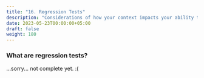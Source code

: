 ```yaml
---
title: "16. Regression Tests"
description: "Considerations of how your context impacts your ability to gain value from regression tests"
date: 2023-05-23T00:00:00+05:00
draft: false
weight: 180
---
```


### What are regression tests?
...sorry... not complete yet. :(

